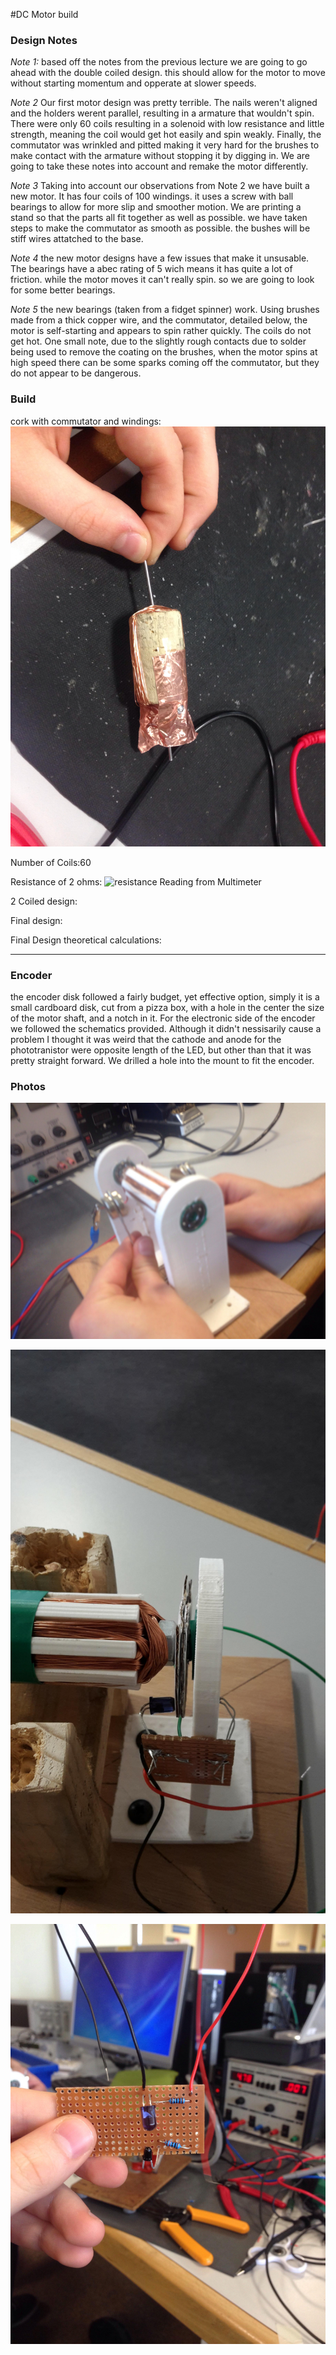 
#DC Motor build

### **Design Notes**
*Note 1:* based off the notes from the previous lecture we are going to go ahead with the double coiled design. this should allow for the motor to move without starting momentum and opperate at slower speeds.

*Note 2* Our first motor design was pretty terrible. The nails weren't aligned and the holders werent parallel, resulting in a armature that wouldn't spin. There were only 60 coils resulting in a solenoid with low resistance and little strength, meaning the coil would get hot easily and spin weakly. Finally, the commutator was wrinkled and pitted making it very hard for the brushes to make contact with the armature without stopping it by digging in. We are going to take these notes into account and remake the motor differently.

*Note 3* Taking into account our observations from Note 2 we have built a new motor. It has four coils of 100 windings. it uses a screw with ball bearings to allow for more slip and smoother motion. We are printing a stand so that the parts all fit together as well as possible. we have taken steps to make the commutator as smooth as possible. the bushes will be stiff wires attatched to the base.

*Note 4* the new motor designs have a few issues that make it unsusable. The bearings have a abec rating of 5 wich means it has quite a lot of friction. while the motor moves it can't really spin. so we are going to look for some better bearings.
 
*Note 5* the new bearings (taken from a fidget spinner) work. Using brushes made from a thick copper wire, and the commutator, detailed below, the motor is self-starting and appears to spin rather quickly. The coils do not get hot. One small note, due to the slightly rough contacts due to solder being used to remove the coating on the brushes, when the motor spins at high speed there can be some sparks coming off the commutator, but they do not appear to be dangerous. 
### **Build**


cork with commutator and windings:
![cork with commutator and windings](https://github.com/noblegasses/Roco222/blob/master/Journal_Photos/Commutator.jpg)

Number of Coils:60

Resistance of 2 ohms: 
![resistance Reading from Multimeter](Journal/Journal_Photos/resistance.jpg)

2 Coiled design:

Final design:  

Final Design theoretical calculations:

---

### **Encoder**

the encoder disk followed a fairly budget, yet effective option, simply it is a small cardboard disk, cut from a pizza box, with a hole in the center the size of the motor shaft, and a notch in it. For the electronic side of the encoder we followed the schematics provided. Although it didn't nessisarily cause a problem I thought it was weird that the cathode and anode for the phototranistor were opposite length of the LED, but other than that it was pretty straight forward. We drilled a hole into the mount to fit the encoder.

### **Photos**
![Final Motor design](https://github.com/noblegasses/Roco222/blob/master/Journal_Photos/motor.jpg)

![Final Motor With encoder](https://github.com/noblegasses/Roco222/blob/master/Journal_Photos/motor%20with%20encoder.jpg)

![sensor for the encoder](https://github.com/noblegasses/Roco222/blob/master/Journal_Photos/light%20sensor.jpg)


